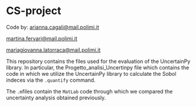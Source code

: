 # CS-project


Code by:
arianna.cagali@mail.polimi.it

martina.fervari@mail.polimi.it

mariagiovanna.latorraca@mail.polimi.it


This repository contains the files used for the evaluation of the UncertainPy library. 
In particular, the Progetto_analisi_Uncertinpy file which contains the code in which we utilize the UncertainPy library to
calculate the Sobol indeces via the ` .quantify ` command. 

The ` .m `files contain the ` MatLab ` code through which we compared the uncertainty analysis obtained previously. 
